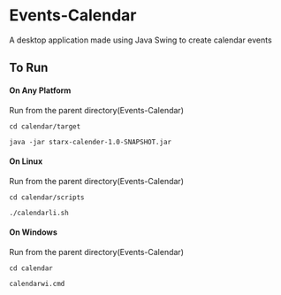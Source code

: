 # Events-Calendar

A desktop application made using Java Swing to create calendar events

## To Run

#### On Any Platform
Run from the parent directory(Events-Calendar)
```
cd calendar/target
```
```
java -jar starx-calender-1.0-SNAPSHOT.jar
```
#### On Linux

Run from the parent directory(Events-Calendar)
```
cd calendar/scripts
```
```
./calendarli.sh
```

#### On Windows
Run from the parent directory(Events-Calendar)
```
cd calendar
```
```
calendarwi.cmd
```

